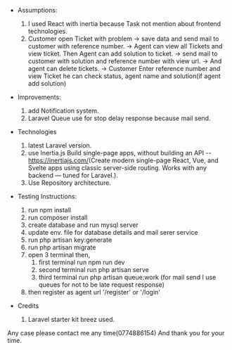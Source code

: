 -  Assumptions:
    1. I used React with inertia because Task not mention about frontend technologies.
    2. Customer open Ticket with problem 
        -> save data and send mail to customer with reference number.
        -> Agent can view all Tickets and view ticket. Then Agent can add solution to ticket. 
        -> send mail to customer with solution and reference number with view url.
        -> And agent can delete tickets.
        -> Customer Enter reference number and view Ticket he can check status, agent name and solution(if agent add solution)

-  Improvements:
    1. add Notification system.
    2. Laravel Queue use for stop delay response because mail send.

-  Technologies
    1. latest Laravel version.
    2. use Inertia.js Build single-page apps, without building an API -- <https://inertiajs.com/>(Create modern single-page  React, Vue, and Svelte apps using classic server-side routing. Works with any backend — tuned for Laravel.).
    3. Use Repository architecture.

-  Testing Instructions:
    1. run npm install
    2. run composer install
    3. create database and run mysql server
    4. update env. file for database details and mail serer service
    5. run php artisan key:generate
    6. run php artisan migrate
    7. open 3 terminal then,
        1. first terminal run npm run dev
        2. second terminal run php artisan serve
        3. third terminal run php artisan queue:work (for mail send I use queues for not to be late request response)
    8. then register as agent url '/register' or '/login'

-  Credits
    1. Laravel starter kit breez used.


Any case please contact me any time(0774886154) And thank you for your time.


